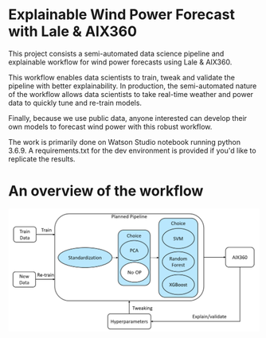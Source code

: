 # Explainable Wind Power Forecast with Lale & AIX360

This project consists a semi-automated data science pipeline and explainable workflow for wind power forecasts using Lale & AIX360.

This workflow enables data scientists to train, tweak and validate the pipeline with better explainability. In production, the semi-automated nature of the workflow allows data scientists to take real-time weather and power data to quickly tune and re-train models.

Finally, because we use public data, anyone interested can develop their own models to forecast wind power with this robust workflow.

The work is primarily done on Watson Studio notebook running python 3.6.9. A requirements.txt for the dev environment is provided if you'd like to replicate the results.

# An overview of the workflow
![Image description](/images/overview.png)
